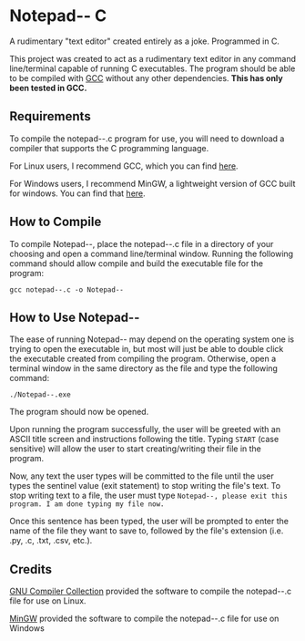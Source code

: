# Notepad-- C
A rudimentary "text editor" created entirely as a joke. Programmed in C.


This project was created to act as a rudimentary text editor in any command line/terminal capable of running C executables. The program should be able to be compiled with [GCC](https://gcc.gnu.org) without any other dependencies. **This has only been tested in GCC.**

## Requirements
To compile the notepad--.c program for use, you will need to download a compiler that supports the C programming language. 

For Linux users, I recommend GCC, which you can find [here](https://gcc.gnu.org).

For Windows users, I recommend MinGW, a lightweight version of GCC built for windows. You can find that [here](https://sourceforge.net/projects/mingw/).

## How to Compile
To compile Notepad--, place the notepad--.c file in a directory of your choosing and open a command line/terminal window. Running the following command should allow compile and build the executable file for the program:
```
gcc notepad--.c -o Notepad--
```

## How to Use Notepad--
The ease of running Notepad-- may depend on the operating system one is trying to open the executable in, but most will just be able to double click the executable created from compiling the program. Otherwise, open a terminal window in the same directory as the file and type the following command:
```
./Notepad--.exe
```
The program should now be opened.

Upon running the program successfully, the user will be greeted with an ASCII title screen and instructions following the title. Typing ```START``` (case sensitive) will allow the user to start creating/writing their file in the program.

Now, any text the user types will be committed to the file until the user types the sentinel value (exit statement) to stop writing the file's text. To stop writing text to a file, the user must type ```Notepad--, please exit this program. I am done typing my file now.```

Once this sentence has been typed, the user will be prompted to enter the name of the file they want to save to, followed by the file's extension (i.e. .py, .c, .txt, .csv, etc.).


## Credits
[GNU Compiler Collection](https://gcc.gnu.org) provided the software to compile the notepad--.c file for use on Linux.

[MinGW](https://sourceforge.net/projects/mingw/) provided the software to compile the notepad--.c file for use on Windows
